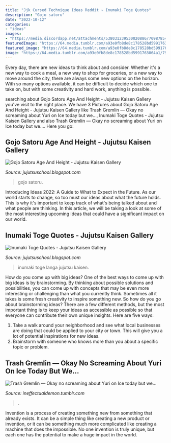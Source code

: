 ```yaml
---
title: "Jjk Cursed Technique Ideas Reddit ~ Inumaki Toge Quotes"
description: "Gojo satoru"
date: "2022-10-12"
categories:
- "ideas"
images:
- "https://media.discordapp.net/attachments/538031239530020886/709878549548499025/Screenshot_15.png?width=754&amp;height=609"
featuredImage: "https://64.media.tumblr.com/a93e0fb8de8c178528bd5991763064a1/791834c2ec7a9a84-9f/s640x960/7bca4220dc5db69955c9df892fd5dca8c422aea2.jpg"
featured_image: "https://64.media.tumblr.com/a93e0fb8de8c178528bd5991763064a1/791834c2ec7a9a84-9f/s640x960/7bca4220dc5db69955c9df892fd5dca8c422aea2.jpg"
image: "https://64.media.tumblr.com/a93e0fb8de8c178528bd5991763064a1/791834c2ec7a9a84-9f/s640x960/7bca4220dc5db69955c9df892fd5dca8c422aea2.jpg"
---
```



Every day, there are new ideas to think about and consider. Whether it's a new way to cook a meal, a new way to shop for groceries, or a new way to move around the city, there are always some new options on the horizon. With so many options available, it can be difficult to decide which one to take on, but with some creativity and hard work, anything is possible.

	

		
searching about Gojo Satoru Age And Height - Jujutsu Kaisen Gallery you've visit to the right place. We have 3 Pictures about Gojo Satoru Age And Height - Jujutsu Kaisen Gallery like Trash Gremlin — Okay no screaming about Yuri on Ice today but we..., Inumaki Toge Quotes - Jujutsu Kaisen Gallery and also Trash Gremlin — Okay no screaming about Yuri on Ice today but we.... Here you go:
		
    
## Gojo Satoru Age And Height - Jujutsu Kaisen Gallery

<img loading=lazy src="https://media.discordapp.net/attachments/538031239530020886/709878549548499025/Screenshot_15.png?width=754&amp;height=609" onerror="this.onerror=null;this.src='https://tse1.mm.bing.net/th?id=OIP.S23fyIz8obWHJ2NPNACpEgHaF-&amp;pid=15.1';" alt="Gojo Satoru Age And Height - Jujutsu Kaisen Gallery">

_Source: jujutsuschool.blogspot.com_

>gojo satoru. 

	

Introducing Ideas 2022: A Guide to What to Expect in the Future. As our world starts to change, so too must our ideas about what the future holds. This is why it's important to keep track of what's being talked about and what people are thinking. In this article, we will be taking a look at some of the most interesting upcoming ideas that could have a significant impact on our world.

    
## Inumaki Toge Quotes - Jujutsu Kaisen Gallery

<img loading=lazy src="https://64.media.tumblr.com/63b29956bc434ac178a9f13dfb77115e/d90a27aa51b174ae-64/s400x600/19bcb4e720f1d1e0a6de47b45878af878eac2a90.png" onerror="this.onerror=null;this.src='https://tse1.mm.bing.net/th?id=OIP.xAmwR0NfYwxWalDPXRNS0QAAAA&amp;pid=15.1';" alt="Inumaki Toge Quotes - Jujutsu Kaisen Gallery">

_Source: jujutsuschool.blogspot.com_

>inumaki toge langa jujutsu kaisen. 

	

How do you come up with big ideas?
One of the best ways to come up with big ideas is by brainstorming. By thinking about possible solutions and possibilities, you can come up with concepts that may be even more interesting or challenging than what you currently think. Sometimes all it takes is some fresh creativity to inspire something new. So how do you go about brainstorming ideas? There are a few different methods, but the most important thing is to keep your ideas as accessible as possible so that everyone can contribute their own unique insights. Here are five ways: 
1) Take a walk around your neighborhood and see what local businesses are doing that could be applied to your city or town. This will give you a lot of potential inspirations for new ideas. 
2) Brainstorm with someone who knows more than you about a specific topic or problem.

    
## Trash Gremlin — Okay No Screaming About Yuri On Ice Today But We...

<img loading=lazy src="https://64.media.tumblr.com/a93e0fb8de8c178528bd5991763064a1/791834c2ec7a9a84-9f/s640x960/7bca4220dc5db69955c9df892fd5dca8c422aea2.jpg" onerror="this.onerror=null;this.src='https://tse3.mm.bing.net/th?id=OIP.0sKrTYEI62oRiDe9q3EZmwHaEL&amp;pid=15.1';" alt="Trash Gremlin — Okay no screaming about Yuri on Ice today but we...">

_Source: ineffectualdemon.tumblr.com_

>. 

	

Invention is a process of creating something new from something that already exists. It can be a simple thing like creating a new product or invention, or it can be something much more complicated like creating a machine that does the impossible. No one invention is truly unique, but each one has the potential to make a huge impact in the world.

